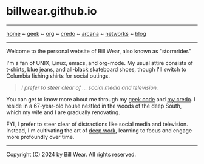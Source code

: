 # billwear.github.io 

-----
[home](README.md) ~ [geek](geekcode.md) ~ [org](orgmode.md) ~ [credo](credo.md) ~ [arcana](arcana.md) ~ [networks](networking.md) ~ [blog](blogroll.md)

-----

Welcome to the personal website of Bill Wear, also known as "stormrider."

I'm a fan of UNIX, Linux, emacs, and org-mode. My usual attire consists of t-shirts, blue jeans, and all-black skateboard shoes, though I'll switch to Columbia fishing shirts for social outings.

> *I prefer to steer clear of ... social media and television.*

You can get to know more about me through my [geek code](https://billwear.github.io/geekcode.html) and [my credo](https://billwear.github.io/credo.html). I reside in a 67-year-old house nestled in the woods of the deep South, which my wife and I are gradually renovating.

FYI, I prefer to steer clear of distractions like social media and television. Instead, I'm cultivating the art of [deep work](https://calnewport.com/deep-work-rules-for-focused-success-in-a-distracted-world/), learning to focus and engage more profoundly over time.

-----

Copyright (C) 2024 by Bill Wear. All rights reserved.
